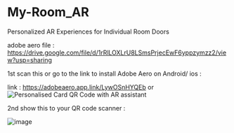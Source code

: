 # My-Room_AR
Personalized AR Experiences for Individual Room Doors

adobe aero  file : https://drive.google.com/file/d/1rRlLOXLrU8LSmsPrjecEwF6yppzymzz2/view?usp=sharing

1st scan this or go to the link  to install Adobe Aero on Android/ ios : 

link : https://adobeaero.app.link/LywOSnHYQEb
or 
![Personalised Card QR Code with AR assistant](https://github.com/s2ahil/My-Room_AR/assets/101473078/934a6ce1-62fe-426b-b922-ca3ff017f206)


2nd show this to your QR code scanner : 

![image](https://github.com/s2ahil/My-Room_AR/assets/101473078/12453639-d369-4f2b-afbb-ed9e9cf9fe32)



